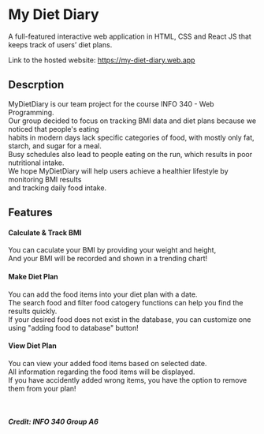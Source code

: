 # My Diet Diary
A full-featured interactive web application in HTML, CSS and React JS that keeps track of users’ diet plans.

Link to the hosted website: https://my-diet-diary.web.app

## Descrption 
MyDietDiary is our team project for the course INFO 340 - Web Programming.  
Our group decided to focus on tracking BMI data and diet plans because we noticed that people's eating  
habits in modern days lack specific categories of food, with mostly only fat, starch, and sugar for a meal.  
Busy schedules also lead to people eating on the run, which results in poor nutritional intake.  
We hope MyDietDiary will help users achieve a healthier lifestyle by monitoring BMI results  
and tracking daily food intake.  

## Features
#### Calculate & Track BMI  
You can caculate your BMI by providing your weight and height,  
And your BMI will be recorded and shown in a trending chart!  
#### Make Diet Plan
You can add the food items into your diet plan with a date.  
The search food and filter food catogery functions can help you find the results quickly.  
If your desired food does not exist in the database, you can customize one using "adding food to database" button!  
#### View Diet Plan
You can view your added food items based on selected date.  
All information regarding the food items will be displayed.  
If you have accidently added wrong items, you have the option to remove them from your plan!  

<br>

##### Credit: INFO 340 Group A6
